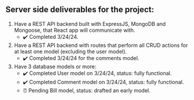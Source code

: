 ## Server side deliverables for the project:
1. Have a REST API backend built with ExpressJS, MongoDB and Mongoose, that React app will communicate with.
   - ✔️ Completed 3/24/24.
2. Have a REST API backend with routes that perform all CRUD actions for at least one model (excluding the user model).
   - ✔️ Completed 3/24/24 for the comments model.
3. Have 3 database models or more:
   - ✔️ Completed User model on 3/24/24, status: fully functional.
   - ✔️ Completed Comment model on 3/24/24, status: fully functional.
   - ⏰ Pending Bill model, status: drafted an early model.
